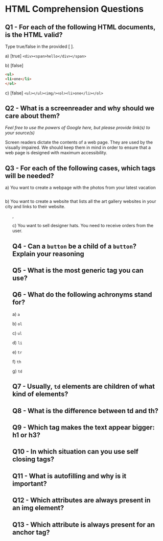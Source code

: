 # HTML Comprehension Questions

## Q1 - For each of the following HTML documents, is the HTML valid?

Type true/false in the provided [ ].

a) [true] `<div><span>hello</div></span>`

b) [false]

```html
<ul>
<li>one</li>
</ol>
```

c) [false] `<ul></ul><img/><ol><li>one</li></ol>`

## Q2 - What is a screenreader and why should we care about them?

_Feel free to use the powers of Google here, but please provide link(s) to your source(s)_

Screen readers dictate the contents of a web page. They are used by the visually impaired. We should keep them in mind in order to ensure that a web page is designed with maximum accessibility.

## Q3 - For each of the following cases, which tags will be needed?

a) You want to create a webpage with the photos from your latest vacation

<img>

b) You want to create a website that lists all the art gallery websites in your city and links to their website.

<ul>, <a>

c) You want to sell designer hats. You need to receive orders from the user.

## Q4 - Can a `button` be a child of a `button`? Explain your reasoning

## Q5 - What is the most generic tag you can use?

## Q6 - What do the following achronyms stand for?

a) `a`

b) `ol`

c) `ul`

d) `li`

e) `tr`

f) `th`

g) `td`

## Q7 - Usually, `td` elements are children of what kind of elements?

## Q8 - What is the difference between td and th?

## Q9 - Which tag makes the text appear bigger: h1 or h3?

## Q10 - In which situation can you use self closing tags?

## Q11 - What is autofilling and why is it important?

## Q12 - Which attributes are always present in an img element?

## Q13 - Which attribute is always present for an anchor tag?
